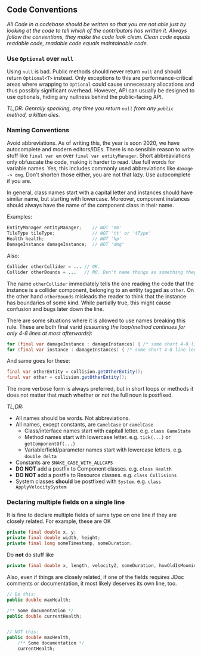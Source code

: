 Code Conventions
----------------

*All Code in a codebase should be written so that you are not able just by looking at the code to tell which of the contributors has written it. Always follow the conventions, they make the code look clean. Clean code equals readable code, readable code equals maintainable code.*


### Use `Optional` over `null`
Using `null` is bad. Public methods should never return `null` and should return `Optional<T>` instead. Only exceptions to this are performance-critical areas where wrapping to `Optional` could cause unnecessary allocations and thus possibly significant overhead. However, API can usually be designed to use optionals, hiding any nullness behind the public-facing API.

*TL;DR: Genrally speaking, any time you return `null` from any `public` method, a kitten dies.*


### Naming Conventions
Avoid abbreviations. As of writing this, the year is soon 2020, we have autocomplete and modern editors/IDEs. There is no sensible reason to write stuff like `final var em` over `final var entityManager`. Short abbreaviations only obfuscate the code, making it harder to read. Use full words for variable names. Yes, this includes commonly used abbreviations like `damage -> dmg`. Don't shorten those either, you are not that lazy. Use autocomplete if you are.

In general, class names start with a capital letter and instances should have similar name, but starting with lowercase. Moreover, component instances should always have the name of the component class in their name.

Examples:
```java
EntityManager entityManager;    // NOT 'em'
TileType tileType;              // NOT 'tt' or 'tType'
Health health;                  // NOT 'hp'
DamageInstance damageInstance;  // NOT 'dmg'
```

Also:
```java
Collider otherCollider = ... // OK.
Collider otherBounds = ...   // NO. Don't name things as something they are not.
```
The name `otherCollider` immediately tells the one reading the code that the instance is a collider component, belonging to an entity tagged as `other`. On the other hand `otherBounds` misleads the reader to think that the instance has boundaries of some kind. While partially true, this might cause confusion and bugs later down the line.

There are some situations where it is allowed to use names breaking this rule. These are both final varid *(assuming the loop/method continues for only 4-8 lines at most afterwards)*:
```java
for (final var damageInstance : damageInstances) { /* some short 4-8 line loop */ }
for (final var instance : damageInstances) { /* some short 4-8 line loop */ }
```
And same goes for these:
```java
final var otherEntity = collision.getOtherEntity();
final var other = collision.getOtherEntity();
```

The more verbose form is always preferred, but in short loops or methods it does not matter that much whether or not the full noun is postfixed.

*TL;DR:*
- All names should be words. Not abbreviations.
- All names, except constants, are `CamelCase` or `camelCase`
    - Class/interface names start with capitall letter. e.g. `class GameState`
    - Method names start with lowercase letter. e.g. `tick(...)` or `getComponentOf(...)`
    - Variable/field/parameter names start with lowercase letters. e.g. `double delta`
- Constants are `SNAKE_CASE_WITH_ALLCAPS`
- **DO NOT** add a postfix to Component classes. e.g. `class Health`
- **DO NOT** add a postfix to Resource classes. e.g. `class Collisions`
- System classes **should** be postfixed with `System`. e.g. `class ApplyVelocitySystem`


### Declaring multiple fields on a single line

It is fine to declare multiple fields of same type on one line if they are closely related. For example, these are OK
```java
private final double x, y;
private final double width, height;
private final long someTimestamp, someDuration;
```

Do **not** do stuff like
```java
private final double x, length, velocityZ, someDuration, howOldIsMoominpappa;
```

Also, even if things are closely related, if one of the fields requires JDoc comments or documentation, 
it most likely deserves its own line, too.
```java
// Do this:
public double maxHealth;

/** Some documentation */
public double currentHealth;


// NOT this:
public double maxHealth,
    /** Some documentation */
    currentHealth;
```
